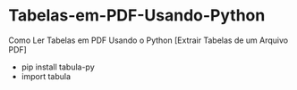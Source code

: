 # Tabelas-em-PDF-Usando-Python
Como Ler Tabelas em PDF Usando o Python [Extrair Tabelas de um Arquivo PDF]
* pip install tabula-py
* import tabula
